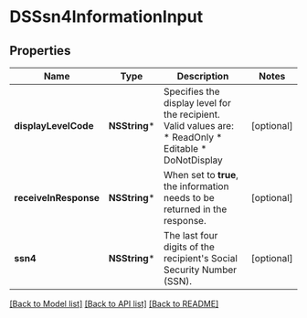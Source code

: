 # DSSsn4InformationInput

## Properties
Name | Type | Description | Notes
------------ | ------------- | ------------- | -------------
**displayLevelCode** | **NSString*** | Specifies the display level for the recipient.  Valid values are:   * ReadOnly * Editable * DoNotDisplay | [optional] 
**receiveInResponse** | **NSString*** | When set to **true**, the information needs to be returned in the response. | [optional] 
**ssn4** | **NSString*** | The last four digits of the recipient&#39;s Social Security Number (SSN). | [optional] 

[[Back to Model list]](../README.md#documentation-for-models) [[Back to API list]](../README.md#documentation-for-api-endpoints) [[Back to README]](../README.md)


